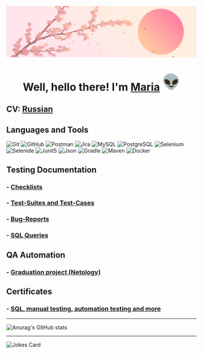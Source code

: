 ![Header](assets/header.png)
<h1 align="center">Well, hello there! I'm <a href="https://t.me/meritra" target="_blank">Maria</a>
<img src="assets/alien1.gif" height="47"/></h1>

## **CV:** [Russian](https://docs.google.com/document/d/1OgBUELgGS_7OfvFVZSlnufIVtYbjTPlL/edit?usp=sharing&ouid=103241966364335591429&rtpof=true&sd=true)

## Languages and Tools
![Git](https://img.shields.io/badge/-Git-F24343?style=for-the-badge&logo=Git&logoColor=FFFFFF)
![GitHub](https://img.shields.io/badge/-GitHub-1a1919?style=for-the-badge&logo=GitHub&logoColor=FFFFFF)
![Postman](https://img.shields.io/badge/Postman-fff?style=for-the-badge&logo=postman&logoColor=f76935)
![Jira](https://img.shields.io/badge/-Jira-0059FF?style=for-the-badge&logo=Jira&logoColor=FFFFFF)
![MySQL](https://img.shields.io/badge/-MySQL-62A3E4?style=for-the-badge&logo=MySQL&logoColor=FFFFFF)
![PostgreSQL](https://img.shields.io/badge/-PostgreSQL-9049E1?style=for-the-badge&logo=PostgreSQL&logoColor=FFFFFF)
![Selenium](https://img.shields.io/badge/-Selenium-07CD14?style=for-the-badge&logo=Selenium&logoColor=FFFFFF)
![Selenide](https://img.shields.io/badge/-Selenide-EBA907?style=for-the-badge&logo=Selenium&logoColor=FFFFFF)
![Junit5](https://img.shields.io/badge/-Junit5-45BE1B?style=for-the-badge&logo=Junit5&logoColor=FFFFFF)
![Json](https://img.shields.io/badge/-Json-1a1919?style=for-the-badge&logo=Json&logoColor=FFFFFF)
![Gradle](https://img.shields.io/badge/-Gradle-07765D?style=for-the-badge&logo=Gradle&logoColor=FFFFFF)
![Maven](https://img.shields.io/badge/-Apache_Maven-CE0067?style=for-the-badge&logo=ApacheMaven&logoColor=FFFFFF)
![Docker](https://img.shields.io/badge/-Docker-00D6F8?style=for-the-badge&logo=Docker&logoColor=FFFFFF)

## Testing Documentation
### - [Checklists](https://github.com/MeritRa/checklist)
### - [Test-Suites and Test-Cases](https://github.com/MeritRa/test-cases)
### - [Bug-Reports](https://github.com/MeritRa/bug-reports)
### - [SQL Queries](https://github.com/MeritRa/sql)

## QA Automation
### - [Graduation project (Netology)](https://github.com/MeritRa/diploma)

## Certificates
### - [SQL, manual testing, automation testing and more](https://github.com/MeritRa/certificates) 
***
![Anurag's GitHub stats](https://github-readme-stats.vercel.app/api?username=MeritRa&show_icons=true&theme=cobalt) 
***
![Jokes Card](https://readme-jokes.vercel.app/api?show_icons=true&theme=cobalt) 
